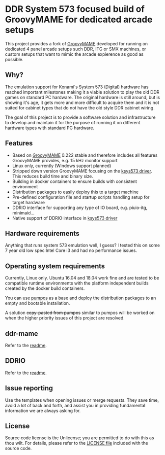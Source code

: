 # DDR System 573 focused build of GroovyMAME for dedicated arcade setups
This project provides a fork of [GroovyMAME](https://github.com/antonioginer/GroovyMAME) developed
for running on dedicated 4 panel arcade setups such DDR, ITG or SMX machines, or custom setups that
want to mimic the arcade expierence as good as possible.

## Why?
The emulation support for Konami's System 573 (Digital) hardware has reached important milestones
making it a viable solution to play the old DDR games on standard PC hardware. The original hardware
is still around, but is showing it's age, it gets more and more difficult to acquire them and it is
not suited for cabinet types that do not have the old style DDR cabinet wiring.

The goal of this project is to provide a software solution and infrastructure to develop and
maintain it for the purpose of running it on different hardware types with standard PC hardware.

## Features
* Based on [GroovyMAME](https://github.com/antonioginer/GroovyMAME) 0.222 stable and therefore
includes all features GroovyMAME provides, e.g. 15 kHz monitor support
* Linux only, currently (Windows support planned)
* Stripped down version GroovyMAME focusing on the 
[ksys573 driver](ddr-mame/GroovyMame/src/mame/drivers/ksys573.cpp). This reduces build time and
binary size.
* Building in docker containers to ensure builds with consistent environment
* Distribution packages to easily deploy this to a target machine
* Pre-defined configuration file and startup scripts handling setup for target hardware
* DDRIO interface for supporting any type of IO board, e.g. piuio-itg, minimaid...
* Native support of DDRIO interface in 
[ksys573 driver](ddr-mame/GroovyMame/src/mame/drivers/ksys573.cpp)

## Hardware requirements
Anything that runs system 573 emulation well, I guess? I tested this on some 7 year old low spec
Intel Core i3 and had no performance issues.

## Operating system requirements
Currently, Linux only. Ubuntu 16.04 and 18.04 work fine and are tested to be compatible runtime
environments with the platform independent builds created by the docker build containers.

You can use [pumpos](https://dev.s-ul.eu/hackitup/pumpos) as a base and deploy the distribution
packages to an empty and bootable installation.

A solution ~~copy-pasted from pumpos~~ similar to pumpos will be worked on when the higher priority
issues of this project are resolved.

## ddr-mame
Refer to the [readme](ddr-mame/README.md).

## DDRIO
Refer to the [readme](ddrio/README.md).

## Issue reporting
Use the templates when opening issues or merge requests. They save time, avoid a lot of back and
forth, and assist you in providing fundamental information we are always asking for.

## License
Source code license is the Unlicense; you are permitted to do with this as thou wilt. For details,
please refer to the [LICENSE file](LICENSE) included with the source code.